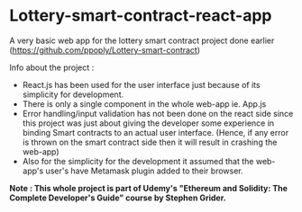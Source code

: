 # Lottery-smart-contract-react-app
A very basic web app for the lottery smart contract project done earlier (https://github.com/ppoply/Lottery-smart-contract)

Info about the project :
- React.js has been used for the user interface just because of its simplicity for development.
- There is only a single component in the whole web-app ie. App.js
- Error handling/input validation has not been done on the react side since this project was just about giving the developer some experience in binding Smart contracts to an actual user interface. (Hence, if any error is thrown on the smart contract side then it will result in crashing the web-app)
- Also for the simplicity for the development it assumed that the web-app's user's have Metamask plugin added to their browser.

<strong> Note : This whole project is part of Udemy's "Ethereum and Solidity: The Complete Developer's Guide" course by Stephen Grider.</strong>
